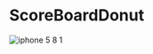 # ScoreBoardDonut

![iphone 5 8 1](https://user-images.githubusercontent.com/41398645/44790693-81904e00-abd2-11e8-8a1f-802db329f429.png)
